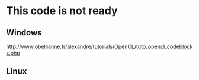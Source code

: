 This code is not ready
======================

Windows
-------

http://www.obellianne.fr/alexandre/tutorials/OpenCL/tuto_opencl_codeblocks.php

Linux
-----